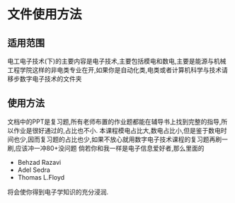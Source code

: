 # 文件使用方法

## 适用范围

电工电子技术(下)的主要内容是电子技术,主要包括模电和数电,主要是能源与机械工程学院这样的非电类专业在开,如果你是自动化类,电类或者计算机科学与技术请移步数字电子技术的文件夹

## 使用方法

文档中的PPT是复习题,所有老师布置的作业题都能在辅导书上找到完整的指导,所以作业是很好通过的,占比也不小.
本课程模电占比大,数电占比小,但是鉴于数电时间也少,因而复习题的占比也少,如果不放心就用数字电子技术课程的复习题再刷一刷,应该冲一冲80+没问题
倘若你和我一样是电子信息爱好者,那么里面的

- Behzad Razavi
- Adel Sedra
- Thomas L.Floyd

将会使你得到电子学知识的充分浸润.
